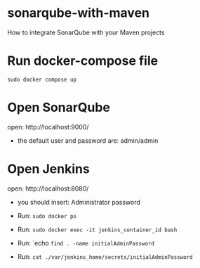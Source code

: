 # sonarqube-with-maven
How to integrate SonarQube with your Maven projects

# Run docker-compose file
`sudo docker compose up`

# Open SonarQube
open: http://localhost:9000/

- the default user and password are: admin/admin

# Open Jenkins
open: http://localhost:8080/

- you should insert: Administrator password

- Run: `sudo docker ps`
- Run: `sudo docker exec -it jenkins_container_id bash`
- Run: `echo ```find . -name initialAdminPassword```
- Run: `cat ./var/jenkins_home/secrets/initialAdminPassword`
